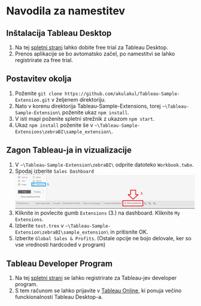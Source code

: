 # Navodila za namestitev

## Inštalacija Tableau Desktop
 1. Na tej [spletni strani](https://www.tableau.com/products/trial) lahko dobite free trial za Tableau Desktop.
 2. Prenos aplikacije se bo avtomatsko začel, po namestitvi se lahko registrirate za free trial.

## Postavitev okolja
 1. Poženite `git clone https://github.com/akulakul/Tableau-Sample-Extension.git` v željenem direktoriju.
 2. Nato v korenu direktorija Tableau-Sample-Extensions, torej `~\Tableau-Sample-Extension\` poženite ukaz `npm install`.
 3. V isti mapi poženite spletni strežnik z ukazom `npm start`.
 4. Ukaz `npm install` poženite še v `~\Tableau-Sample-Extensions\zebraBI\sample_extension\`.

 ## Zagon Tableau-ja in vizualizacije
 1. V `~\Tableau-Sample-Extension\zebraBI\` odprite datoteko `Workbook.twbx`.
 2. Spodaj izberite `Sales Dashboard`
    ![](./zebraBI/other/screenshots/Tableau_sales_dashboard.PNG)
 3. Kliknite in povlecite gumb `Extensions` (3.) na dashboard. Kliknite `My Extensions`.
 4. Izberite `test.trex` v `~\Tableau-Sample-Extension\zebraBI\sample_extension\` in pritisnite OK.
 5. Izberite `Global Sales & Profits`. (Ostale opcije ne bojo delovale, ker so vse vrednosti hardcoded v program)

## Tableau Developer Program
 1. Na tej [spletni strani](https://www.tableau.com/developer) se lahko registrirate za Tableau-jev developer program.
 2. S tem računom se lahko prijavite v [Tableau Online](https://online.tableau.com/), ki ponuja večino funckionalnosti Tableau Desktop-a.